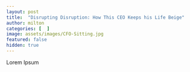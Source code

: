 ```yaml
---
layout: post
title:  "Disrupting Disruption: How This CEO Keeps his Life Beige"
author: milton
categories: [  ]
image: assets/images/CFO-Sitting.jpg
featured: false
hidden: true
---
```


Lorem Ipsum
